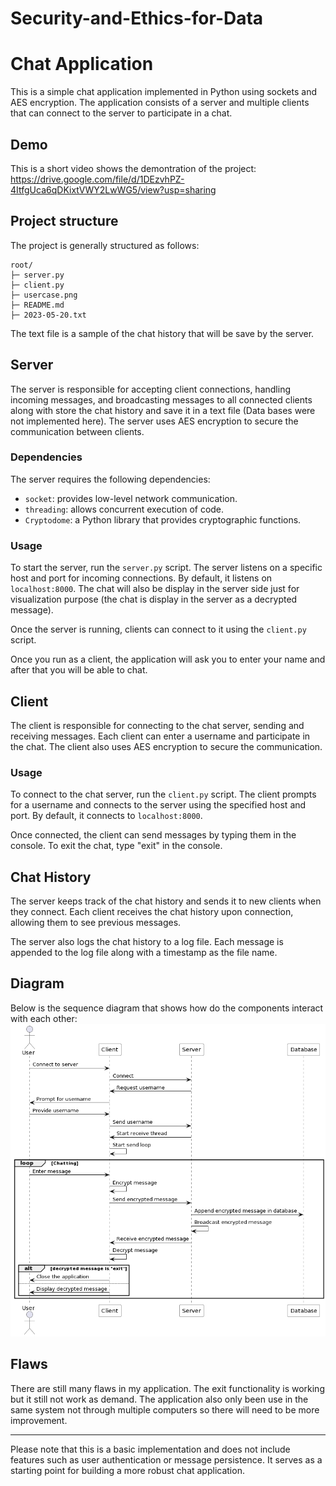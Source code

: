 # Security-and-Ethics-for-Data

# Chat Application

This is a simple chat application implemented in Python using sockets and AES encryption. The application consists of a server and multiple clients that can connect to the server to participate in a chat.

## Demo

This is a short video shows the demontration of the project:
https://drive.google.com/file/d/1DEzvhPZ-4ItfgUca6qDKixtVWY2LwWG5/view?usp=sharing

## Project structure

The project is generally structured as follows:
```
root/
├─ server.py
├─ client.py
├─ usercase.png
├─ README.md
├─ 2023-05-20.txt
```
The text file is a sample of the chat history that will be save by the server.

## Server

The server is responsible for accepting client connections, handling incoming messages, and broadcasting messages to all connected clients along with store the chat history and save it in a text file (Data bases were not implemented here). The server uses AES encryption to secure the communication between clients.

### Dependencies

The server requires the following dependencies:
- `socket`: provides low-level network communication.
- `threading`: allows concurrent execution of code.
- `Cryptodome`: a Python library that provides cryptographic functions.

### Usage

To start the server, run the `server.py` script. The server listens on a specific host and port for incoming connections. By default, it listens on `localhost:8000`. The chat will also be display in the server side just for visualization purpose (the chat is display in the server as a decrypted message).

Once the server is running, clients can connect to it using the `client.py` script.

Once you run as a client, the application will ask you to enter your name and after that you will be able to chat.

## Client

The client is responsible for connecting to the chat server, sending and receiving messages. Each client can enter a username and participate in the chat. The client also uses AES encryption to secure the communication.

### Usage

To connect to the chat server, run the `client.py` script. The client prompts for a username and connects to the server using the specified host and port. By default, it connects to `localhost:8000`.

Once connected, the client can send messages by typing them in the console. To exit the chat, type "exit" in the console.

## Chat History

The server keeps track of the chat history and sends it to new clients when they connect. Each client receives the chat history upon connection, allowing them to see previous messages.

The server also logs the chat history to a log file. Each message is appended to the log file along with a timestamp as the file name.

## Diagram

Below is the sequence diagram that shows how do the components interact with each other:
<img src="uc.png" alt="Usercase">

## Flaws

There are still many flaws in my application. The exit functionality is working but it still not work as demand. The application also only been use in the same system not through multiple computers so there will need to be more improvement.

---

Please note that this is a basic implementation and does not include features such as user authentication or message persistence. It serves as a starting point for building a more robust chat application.
